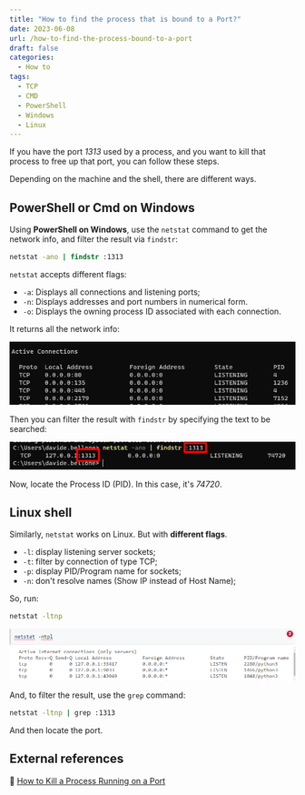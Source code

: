 ```yaml
---
title: "How to find the process that is bound to a Port?"
date: 2023-06-08
url: /how-to-find-the-process-bound-to-a-port
draft: false
categories:
  - How to
tags:
  - TCP
  - CMD
  - PowerShell
  - Windows
  - Linux
---
```


If you have the port _1313_ used by a process, and you want to kill that process to free up that port, you can follow these steps.

Depending on the machine and the shell, there are different ways.

## PowerShell or Cmd on Windows

Using **PowerShell on Windows**, use the `netstat` command to get the network info, and filter the result via `findstr`:

```cmd
netstat -ano | findstr :1313
```

`netstat` accepts different flags:

- `-a`: Displays all connections and listening ports;
- `-n`: Displays addresses and port numbers in numerical form.
- `-o`: Displays the owning process ID associated with each connection.

It returns all the network info:

![Netstat shows info about the network connections](./netstat-powershell.png)

Then you can filter the result with `findstr` by specifying the text to be searched:

![Findstr can be used to filter cmd results](./netstat-filtered.png)

Now, locate the Process ID (PID). In this case, it's _74720_.

## Linux shell

Similarly, `netstat` works on Linux. But with **different flags**.

- `-l`: display listening server sockets;
- `-t`: filter by connection of type TCP;
- `-p`: display PID/Program name for sockets;
- `-n`: don't resolve names (Show IP instead of Host Name);

So, run:

```cmd
netstat -ltnp
```

![Netstat on Linux](./netstat-linux.png)

And, to filter the result, use the `grep` command:

```cmd
netstat -ltnp | grep :1313
```

And then locate the port.

## External references

🔗 [How to Kill a Process Running on a Port](https://dev.to/smpnjn/how-to-kill-a-process-running-on-a-port-3pdf)
